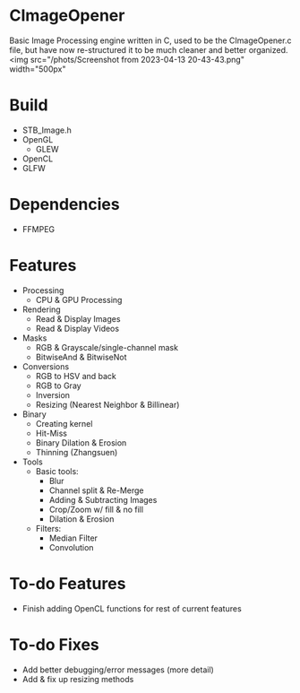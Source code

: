 # CImageOpener
Basic Image Processing engine written in C, used to be the CImageOpener.c file, but have now re-structured it to be much cleaner and better organized.
<img src="/phots/Screenshot from 2023-04-13 20-43-43.png" width="500px"</img> 

# Build
- STB_Image.h
- OpenGL
    - GLEW
- OpenCL
- GLFW

# Dependencies
- FFMPEG

# Features
- Processing
    - CPU & GPU Processing
- Rendering
    - Read & Display Images
    - Read & Display Videos
- Masks
    - RGB & Grayscale/single-channel mask
    - BitwiseAnd & BitwiseNot
- Conversions
    - RGB to HSV and back
    - RGB to Gray
    - Inversion
    - Resizing (Nearest Neighbor & Billinear)
- Binary
    - Creating kernel
    - Hit-Miss
    - Binary Dilation & Erosion
    - Thinning (Zhangsuen)
- Tools
    - Basic tools:
        - Blur
        - Channel split & Re-Merge
        - Adding & Subtracting Images
        - Crop/Zoom w/ fill & no fill
        - Dilation & Erosion
    - Filters:
        - Median Filter
        - Convolution

# To-do Features
- Finish adding OpenCL functions for rest of current features

# To-do Fixes
- Add better debugging/error messages (more detail)
- Add & fix up resizing methods
